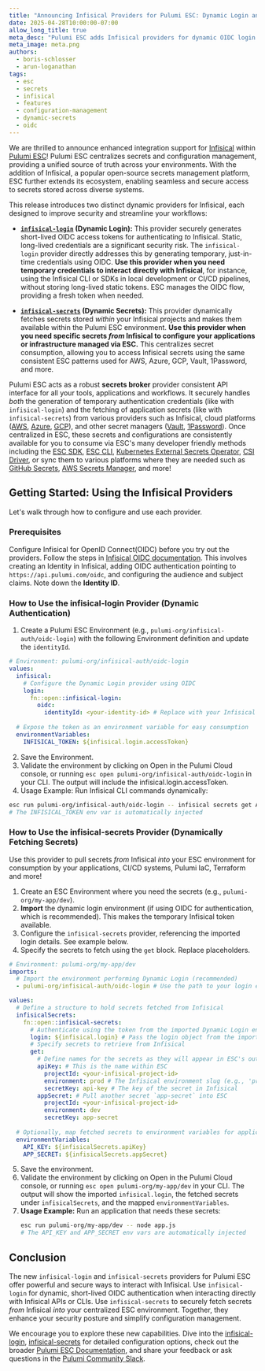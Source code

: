 ```yaml
---
title: "Announcing Infisical Providers for Pulumi ESC: Dynamic Login and Dynamic Secrets" 
date: 2025-04-28T10:00:00-07:00 
allow_long_title: true
meta_desc: "Pulumi ESC adds Infisical providers for dynamic OIDC login and centralized secret fetching, enhancing security and simplifying management."
meta_image: meta.png 
authors:
  - boris-schlosser
  - arun-loganathan
tags:
  - esc
  - secrets
  - infisical
  - features
  - configuration-management
  - dynamic-secrets
  - oidc
---
```


We are thrilled to announce enhanced integration support for [Infisical](https://infisical.com/) within [Pulumi ESC](/product/esc)! Pulumi ESC centralizes secrets and configuration management, providing a unified source of truth across your environments. With the addition of Infisical, a popular open-source secrets management platform, ESC further extends its ecosystem, enabling seamless and secure access to secrets stored across diverse systems.

<!--more-->

This release introduces two distinct dynamic providers for Infisical, each designed to improve security and streamline your workflows: 

*   **[`infisical-login`](/docs/esc/integrations/dynamic-login-credentials/infisical-login/) (Dynamic Login):** This provider securely generates short-lived OIDC access tokens for authenticating *to* Infisical. Static, long-lived credentials are a significant security risk. The `infisical-login` provider directly addresses this by generating temporary, just-in-time credentials using OIDC. **Use this provider when you need temporary credentials to interact directly with Infisical**, for instance, using the Infisical CLI or SDKs in local development or CI/CD pipelines, without storing long-lived static tokens. ESC manages the OIDC flow, providing a fresh token when needed.

*   **[`infisical-secrets`](/docs/esc/integrations/dynamic-secrets/infisical-secrets/) (Dynamic Secrets):** This provider dynamically fetches secrets stored *within* your Infisical projects and makes them available within the Pulumi ESC environment. **Use this provider when you need specific secrets *from* Infisical to configure your applications or infrastructure managed via ESC.** This centralizes secret consumption, allowing you to access Infisical secrets using the same consistent ESC patterns used for AWS, Azure, GCP, Vault, 1Password, and more.

Pulumi ESC acts as a robust **secrets broker** provider consistent API interface for all your tools, applications and workflows. It securely handles *both* the generation of temporary authentication credentials (like with `infisical-login`) and the fetching of application secrets (like with `infisical-secrets`) from various providers such as Infisical, cloud platforms ([AWS](/docs/esc/integrations/dynamic-secrets/aws-secrets/), [Azure](/docs/esc/integrations/dynamic-secrets/azure-secrets/), [GCP](/docs/esc/integrations/dynamic-secrets/gcp-secrets/)), and other secret managers ([Vault](/docs/esc/integrations/dynamic-secrets/vault-secrets/), [1Password](/docs/esc/integrations/dynamic-secrets/1password-secrets/)). Once centralized in ESC, these secrets and configurations are consistently available for you to consume via ESC's many developer friendly methods including the [ESC SDK](/docs/esc/development/languages-sdks/), [ESC CLI](/docs/esc/cli/), [Kubernetes External Secrets Operator](/docs/esc/integrations/kubernetes/external-secrets-operator/), [CSI Driver](/docs/esc/integrations/kubernetes/secret-store-csi-driver/), or sync them to various platforms where they are needed such as [GitHub Secrets](https://github.com/pulumi/esc-examples/tree/main/sync/github-secrets), [AWS Secrets Manager](https://github.com/pulumi/esc-examples/tree/main/sync/aws-secrets-manager), and more!

## Getting Started: Using the Infisical Providers

Let's walk through how to configure and use each provider.

### Prerequisites

Configure Infisical for OpenID Connect(OIDC) before you try out the providers. Follow the steps in [Infisical OIDC documentation](/docs/esc/environments/configuring-oidc/infisical/). This involves creating an Identity in Infisical, adding OIDC authentication pointing to `https://api.pulumi.com/oidc`, and configuring the audience and subject claims. Note down the **Identity ID**.

### How to Use the infisical-login Provider (Dynamic Authentication)

1. Create a Pulumi ESC Environment (e.g., `pulumi-org/infisical-auth/oidc-login`) with the following Environment definition and update the `identityId`.

```yaml
# Environment: pulumi-org/infisical-auth/oidc-login
values:
  infisical:
    # Configure the Dynamic Login provider using OIDC
    login:
      fn::open::infisical-login:
        oidc:
          identityId: <your-identity-id> # Replace with your Infisical Identity ID
  
  # Expose the token as an environment variable for easy consumption
  environmentVariables:
    INFISICAL_TOKEN: ${infisical.login.accessToken}
```

2. Save the Environment.
3. Validate the environment by clicking on Open in the Pulumi Cloud console, or running `esc open pulumi-org/infisical-auth/oidc-login` in your CLI. The output will include the infisical.login.accessToken.
4. Usage Example: Run Infisical CLI commands dynamically:
```bash
esc run pulumi-org/infisical-auth/oidc-login -- infisical secrets get API_KEY --projectId=<your-project-id>
# The INFISICAL_TOKEN env var is automatically injected
```

### How to Use the infisical-secrets Provider (Dynamically Fetching Secrets)

Use this provider to pull secrets *from* Infisical *into* your ESC environment for consumption by your applications, CI/CD systems, Pulumi IaC, Terraform and more!

1.  Create an ESC Environment where you need the secrets (e.g., `pulumi-org/my-app/dev`).
2.  **Import** the dynamic login environment (if using OIDC for authentication, which is recommended). This makes the temporary Infisical token available.
3.  Configure the `infisical-secrets` provider, referencing the imported login details. See example below. 
4.  Specify the secrets to fetch using the `get` block. Replace placeholders.

```yaml
# Environment: pulumi-org/my-app/dev
imports:
  # Import the environment performing Dynamic Login (recommended)
  - pulumi-org/infisical-auth/oidc-login # Use the path to your login environment

values:
  # Define a structure to hold secrets fetched from Infisical
  infisicalSecrets: 
    fn::open::infisical-secrets:
      # Authenticate using the token from the imported Dynamic Login environment
      login: ${infisical.login} # Pass the login object from the import
      # Specify secrets to retrieve from Infisical
      get:
        # Define names for the secrets as they will appear in ESC's output under 'infisicalSecrets'
        apiKey: # This is the name within ESC
          projectId: <your-infisical-project-id> 
          environment: prod # The Infisical environment slug (e.g., 'prod', 'dev')
          secretKey: api-key # The key of the secret in Infisical
        appSecret: # Pull another secret `app-secret` into ESC
          projectId: <your-infisical-project-id>
          environment: dev
          secretKey: app-secret 
  
  # Optionally, map fetched secrets to environment variables for application consumption
  environmentVariables:
    API_KEY: ${infisicalSecrets.apiKey}
    APP_SECRET: ${infisicalSecrets.appSecret}
```
5.  Save the environment.
6.  Validate the environment by clicking on Open in the Pulumi Cloud console, or running `esc open pulumi-org/my-app/dev` in your CLI. The output will show the imported `infisical.login`, the fetched secrets under `infisicalSecrets`, and the mapped `environmentVariables`.
7.  **Usage Example:** Run an application that needs these secrets:
    ```bash
    esc run pulumi-org/my-app/dev -- node app.js 
    # The API_KEY and APP_SECRET env vars are automatically injected
    ```

## Conclusion

The new `infisical-login` and `infisical-secrets` providers for Pulumi ESC offer powerful and secure ways to interact with Infisical. Use `infisical-login` for dynamic, short-lived OIDC authentication when interacting directly with Infisical APIs or CLIs. Use `infisical-secrets` to securely fetch secrets *from* Infisical *into* your centralized ESC environment. Together, they enhance your security posture and simplify configuration management.

We encourage you to explore these new capabilities. Dive into the [infisical-login](/docs/esc/integrations/dynamic-login-credentials/infisical-login/), [infisical-secrets](/docs/esc/integrations/dynamic-secrets/infisical-secrets/) for detailed configuration options, check out the broader [Pulumi ESC Documentation](/docs/esc/), and share your feedback or ask questions in the [Pulumi Community Slack](https://slack.pulumi.com/).
